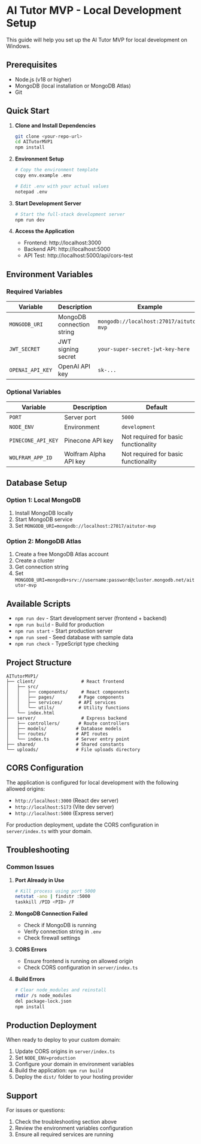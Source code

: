 # AI Tutor MVP - Local Development Setup

This guide will help you set up the AI Tutor MVP for local development on Windows.

## Prerequisites

- Node.js (v18 or higher)
- MongoDB (local installation or MongoDB Atlas)
- Git

## Quick Start

1. **Clone and Install Dependencies**
   ```bash
   git clone <your-repo-url>
   cd AITutorMVP1
   npm install
   ```

2. **Environment Setup**
   ```bash
   # Copy the environment template
   copy env.example .env
   
   # Edit .env with your actual values
   notepad .env
   ```

3. **Start Development Server**
   ```bash
   # Start the full-stack development server
   npm run dev
   ```

4. **Access the Application**
   - Frontend: http://localhost:3000
   - Backend API: http://localhost:5000
   - API Test: http://localhost:5000/api/cors-test

## Environment Variables

### Required Variables

| Variable | Description | Example |
|----------|-------------|---------|
| `MONGODB_URI` | MongoDB connection string | `mongodb://localhost:27017/aitutor-mvp` |
| `JWT_SECRET` | JWT signing secret | `your-super-secret-jwt-key-here` |
| `OPENAI_API_KEY` | OpenAI API key | `sk-...` |

### Optional Variables

| Variable | Description | Default |
|----------|-------------|---------|
| `PORT` | Server port | `5000` |
| `NODE_ENV` | Environment | `development` |
| `PINECONE_API_KEY` | Pinecone API key | Not required for basic functionality |
| `WOLFRAM_APP_ID` | Wolfram Alpha API key | Not required for basic functionality |

## Database Setup

### Option 1: Local MongoDB
1. Install MongoDB locally
2. Start MongoDB service
3. Set `MONGODB_URI=mongodb://localhost:27017/aitutor-mvp`

### Option 2: MongoDB Atlas
1. Create a free MongoDB Atlas account
2. Create a cluster
3. Get connection string
4. Set `MONGODB_URI=mongodb+srv://username:password@cluster.mongodb.net/aitutor-mvp`

## Available Scripts

- `npm run dev` - Start development server (frontend + backend)
- `npm run build` - Build for production
- `npm run start` - Start production server
- `npm run seed` - Seed database with sample data
- `npm run check` - TypeScript type checking

## Project Structure

```
AITutorMVP1/
├── client/                 # React frontend
│   ├── src/
│   │   ├── components/     # React components
│   │   ├── pages/         # Page components
│   │   ├── services/      # API services
│   │   └── utils/         # Utility functions
│   └── index.html
├── server/                 # Express backend
│   ├── controllers/       # Route controllers
│   ├── models/           # Database models
│   ├── routes/           # API routes
│   └── index.ts          # Server entry point
├── shared/               # Shared constants
└── uploads/              # File uploads directory
```

## CORS Configuration

The application is configured for local development with the following allowed origins:
- `http://localhost:3000` (React dev server)
- `http://localhost:5173` (Vite dev server)
- `http://localhost:5000` (Express server)

For production deployment, update the CORS configuration in `server/index.ts` with your domain.

## Troubleshooting

### Common Issues

1. **Port Already in Use**
   ```bash
   # Kill process using port 5000
   netstat -ano | findstr :5000
   taskkill /PID <PID> /F
   ```

2. **MongoDB Connection Failed**
   - Check if MongoDB is running
   - Verify connection string in `.env`
   - Check firewall settings

3. **CORS Errors**
   - Ensure frontend is running on allowed origin
   - Check CORS configuration in `server/index.ts`

4. **Build Errors**
   ```bash
   # Clear node_modules and reinstall
   rmdir /s node_modules
   del package-lock.json
   npm install
   ```

## Production Deployment

When ready to deploy to your custom domain:

1. Update CORS origins in `server/index.ts`
2. Set `NODE_ENV=production`
3. Configure your domain in environment variables
4. Build the application: `npm run build`
5. Deploy the `dist/` folder to your hosting provider

## Support

For issues or questions:
1. Check the troubleshooting section above
2. Review the environment variables configuration
3. Ensure all required services are running
